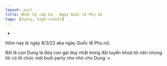 ```yaml
---
layout: post
title: Nhật ký cấp ba - Ngày Quốc tế Phụ nữ
tags: [diary, high-school] 
---
```


-

Hôm nay là ngày 8/3/22 aka ngày Quốc tế Phụ nữ.

Bởi lẽ con Dung là đứa con gái duy nhất trong đội tuyển khoá tôi nên chúng tôi có tổ chức một buổi party nho nhỏ cho Dung :>